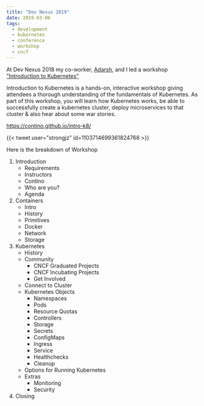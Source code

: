 ```yaml
---
title: "Dev Nexus 2019"
date: 2019-03-06
tags:
  - development
  - kubernetes
  - conference
  - workshop
  - cncf
---
```


At Dev Nexus 2018 my co-worker, [Adarsh](http://shahadarsh.com/), and I led a workshop ["Introduction to Kubernetes"](https://devnexus.com/presentations/2999/)

Introduction to Kubernetes is a hands-on, interactive workshop giving attendees a thorough 
understanding of the fundamentals of Kubernetes. As part of this workshop, you will learn how Kubernetes 
works, be able to successfully create a kubernetes cluster, deploy microservices to that cluster & 
also hear about some war stories.

https://contino.github.io/intro-k8/
 
{{< tweet user="strongjz" id=1103714699361824768 >}}


Here is the breakdown of Workshop 

1. Introduction
    * Requirements
    * Instructors
    * Contino
    * Who are you?
    * Agenda
2. Containers
    * Intro
    * History
    * Primitives
    * Docker
    * Network
    * Storage
3. Kubernetes
    * History
    * Community
        * CNCF Graduated Projects
        * CNCF Incubating Projects
        * Get Involved
    * Connect to Cluster
    * Kubernetes Objects
        * Namespaces
        * Pods
        * Resource Quotas
        * Controllers
        * Storage
        * Secrets
        * ConfigMaps
        * Ingress
        * Service
        * Healthchecks
        * Cleanup
    * Options for Running Kubernetes
    * Extras
       *  Monitoring
       *  Security
4. Closing